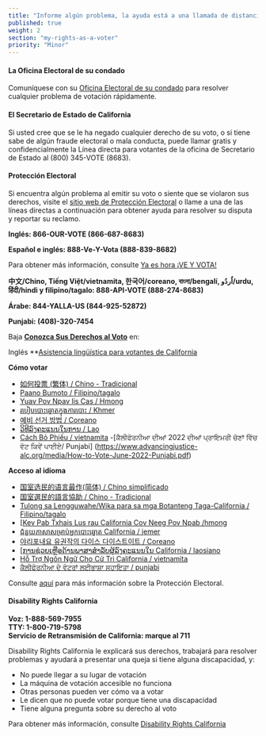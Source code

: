 ```yaml
---
title: "Informe algún problema, la ayuda está a una llamada de distancia"
published: true
weight: 2
section: "my-rights-as-a-voter"
priority: "Minor"
---
```


#### La Oficina Electoral de su condado
Comuníquese con su [Oficina Electoral de su condado](#section-election-office-contact) para resolver cualquier problema de votación rápidamente.

#### El Secretario de Estado de California
Si usted  cree que se le ha negado cualquier derecho de su voto, o si tiene sabe de algún fraude electoral o mala conducta, puede llamar gratis y confidencialmente la Línea directa para votantes de la oficina de Secretario de Estado al (800) 345-VOTE (8683).

#### Protección Electoral
Si encuentra algún problema al emitir su voto o siente que se violaron sus derechos, visite el [sitio web de Protección Electoral](https://www.866ourvote.org/) o llame a una de las líneas directas a continuación para obtener ayuda para resolver su disputa y reportar su reclamo.

**Inglés: 866-OUR-VOTE (866-687-8683)**  

**Español e inglés: 888-Ve-Y-Vota (888-839-8682)**  

Para obtener más información, consulte [Ya es hora ¡VE Y VOTA!](https://naleo.org/vote/)  

**中文/Chino, Tiếng Việt/vietnamita, 한국어/coreano, বাংলা/bengalí, اُردُو/urdu,  हिंदी/hindi y filipino/tagalo: 888-API-VOTE (888-274-8683)**  

**Árabe: 844-YALLA-US (844-925-52872)**

**Punjabi: (408)-320-7454**

Baja **[Conozca Sus Derechos al Voto](https://www.advancingjustice-alc.org/news-resources/guides-reports/know-your-voting-rights)** en:

Inglés **[Asistencia lingüística para votantes de California](https://www.advancingjustice-alc.org/media/Language-Access-Flyer-June-2022-English.pdf)

**Cómo votar**
- [如何投票 (繁体) / Chino - Tradicional](https://www.advancingjustice-alc.org/media/How-to-Vote-June-2022-Chinese-Traditional.pdf)
- [Paano Bumoto / Filipino/tagalo](https://www.advancingjustice-alc.org/media/How-to-Vote-June-2022-FilipinoTagalog.pdf)
- [Yuav Pov Npav lis Cas / Hmong](https://www.advancingjustice-alc.org/media/How-to-Vote-June-2022-Hmong.pdf)
- [របៀបបោះឆ្នោតក្នុងការបោះ / Khmer](https://www.advancingjustice-alc.org/media/How-to-Vote-June-2022-Khmer.pdf)
- [예비 선거 방법 / Coreano](https://www.advancingjustice-alc.org/media/How-to-Vote-June-2022-Korean.pdf)
- [ວິທີລົງຄະແນນໃນການ / Lao](https://www.advancingjustice-alc.org/media/How-to-Vote-June-2022-Lao.pdf)
- [Cách Bỏ Phiếu / vietnamita](https://www.advancingjustice-alc.org/media/How-to-Vote-June-2022-Vietnamese.pdf)
-[ਕੈਲੀਫੋਰਨੀਆ ਦੀਆਂ 2022 ਦੀਆਂ ਪ੍ਰਾਇਮਰੀ ਚੋਣਾਂ ਵਿੱਚ ਵੋਟ ਕਿਵੇਂ ਪਾਈਏ/ Punjabi] (https://www.advancingjustice-alc.org/media/How-to-Vote-June-2022-Punjabi.pdf)

**Acceso al idioma**
- [国室选民的语言最作(简体) / Chino simplificado](https://www.advancingjustice-alc.org/media/Language-Access-June-2022-Chinese-Simplified.pdf)
- [国室選民的語言協助 / Chino - Tradicional](https://www.advancingjustice-alc.org/media/Language-Access-June-2022-Chinese-Traditional.pdf)
- [Tulong sa Lengguwahe/Wika para sa mga Botanteng Taga-California / Filipino/tagalo](https://www.advancingjustice-alc.org/media/Language-Access-June-2022-FilipinoTagalog.pdf)
- [[Kev Pab Txhais Lus rau California Cov Neeg Pov Npab /hmong](https://www.advancingjustice-alc.org/media/Language-Access-June-2022-Hmong.pdf)
- [ជំនួយភាសាសម្រាប់អ្នកបោះឆ្នោត California / jemer](https://www.advancingjustice-alc.org/media/Language-Access-June-2022-Khmer.pdf)
- [야리포내요 유권작의 다이스 다이스트이트 / Coreano](https://www.advancingjustice-alc.org/media/Language-Access-June-2022-Korean.pdf)
- [[ການຊ່ວຍເຫຼືອດ້ານພາສາສຳລັບຜູ້ລົງຄະແນນໃນ  California / laosiano](https://www.advancingjustice-alc.org/media/Language-Access-June-2022-Lao.pdf)
- [Hỗ Trợ Ngôn Ngữ Cho Cử Tri California / vietnamita](https://www.advancingjustice-alc.org/media/Language-Access-June-2022-Vietnamese.pdf)
- [ਕੈਲੀਫੋਰਨੀਆ ਦੇ ਵੋਟਰਾਂ ਲਈਭਾਸ਼ਾ ਸਹਾਇਤਾ / punjabi](https://www.advancingjustice-alc.org/media/Language-Access-June-2022-Punjabi.pdf)

Consulte [aquí](http://www.866ourvote.org/) para más información sobre la Protección Electoral. 

#### Disability Rights California

**Voz: 1-888-569-7955  
TTY: 1-800-719-5798  
Servicio de Retransmisión de California: marque al 711**    

Disability Rights California le explicará sus derechos, trabajará para resolver problemas y ayudará a presentar una queja si tiene alguna discapacidad, y:  
- No puede llegar a su lugar de votación  
- La máquina de votación accesible no funciona  
- Otras personas pueden ver cómo va a votar  
- Le dicen que no puede votar porque tiene una discapacidad  
- Tiene alguna pregunta sobre su derecho al voto  

Para obtener más información, consulte [Disability Rights California](https://www.disabilityrightsca.org/publications/voters-with-disabilities)
